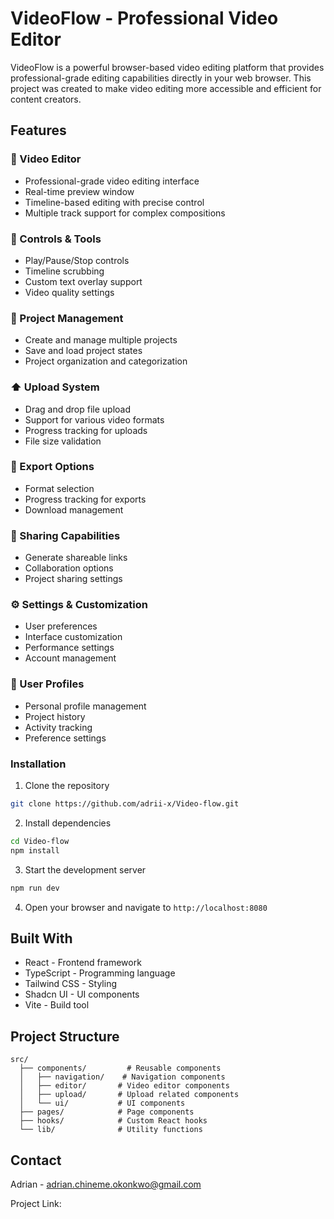 
# VideoFlow - Professional Video Editor

VideoFlow is a powerful browser-based video editing platform that provides professional-grade editing capabilities directly in your web browser. This project was created to make video editing more accessible and efficient for content creators.

## Features

### 🎥 Video Editor
- Professional-grade video editing interface
- Real-time preview window
- Timeline-based editing with precise control
- Multiple track support for complex compositions

### 🔧 Controls & Tools
- Play/Pause/Stop controls
- Timeline scrubbing
- Custom text overlay support
- Video quality settings

### 📁 Project Management
- Create and manage multiple projects
- Save and load project states
- Project organization and categorization

### ⬆️ Upload System
- Drag and drop file upload
- Support for various video formats
- Progress tracking for uploads
- File size validation

### 💾 Export Options
- Format selection
- Progress tracking for exports
- Download management

### 🔗 Sharing Capabilities
- Generate shareable links
- Collaboration options
- Project sharing settings

### ⚙️ Settings & Customization
- User preferences
- Interface customization
- Performance settings
- Account management

### 👤 User Profiles
- Personal profile management
- Project history
- Activity tracking
- Preference settings



### Installation

1. Clone the repository
```bash
git clone https://github.com/adrii-x/Video-flow.git
```

2. Install dependencies
```bash
cd Video-flow
npm install
```

3. Start the development server
```bash
npm run dev
```

4. Open your browser and navigate to `http://localhost:8080`

## Built With

- React - Frontend framework
- TypeScript - Programming language
- Tailwind CSS - Styling
- Shadcn UI - UI components
- Vite - Build tool

## Project Structure

```
src/
  ├── components/         # Reusable components
  │   ├── navigation/    # Navigation components
  │   ├── editor/       # Video editor components
  │   ├── upload/       # Upload related components
  │   └── ui/           # UI components
  ├── pages/            # Page components
  ├── hooks/            # Custom React hooks
  └── lib/              # Utility functions
```



## Contact

Adrian - adrian.chineme.okonkwo@gmail.com

Project Link: 
